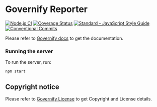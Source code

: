 # Governify Reporter
[![Node.js CI](https://github.com/governify/reporter/workflows/Node.js%20CI/badge.svg?branch=master)](https://github.com/governify/reporter/actions)
[![Coverage Status](https://coveralls.io/repos/github/governify/reporter/badge.svg)](https://coveralls.io/github/governify/reporter)
<a href="https://standardjs.com"><img src="https://img.shields.io/badge/code_style-semistandard-brightgreen.svg" alt="Standard - JavaScript Style Guide"></a>
[![Conventional Commits](https://img.shields.io/badge/Conventional%20Commits-1.0.0-yellow.svg)](https://conventionalcommits.org)

Please refer to  [Governify docs](https://docs.governify.io) to get the documentation.

### Running the server
To run the server, run:

```
npm start
```

## Copyright notice

Please refer to  [Governify License](https://docs.governify.io/about/license/) to get Copyright and License details.

